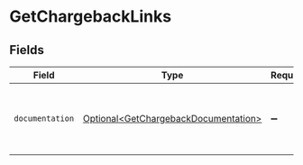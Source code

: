 # GetChargebackLinks


## Fields

| Field                                                                                      | Type                                                                                       | Required                                                                                   | Description                                                                                |
| ------------------------------------------------------------------------------------------ | ------------------------------------------------------------------------------------------ | ------------------------------------------------------------------------------------------ | ------------------------------------------------------------------------------------------ |
| `documentation`                                                                            | [Optional\<GetChargebackDocumentation>](../../models/errors/GetChargebackDocumentation.md) | :heavy_minus_sign:                                                                         | The URL to the generic Mollie API error handling guide.                                    |